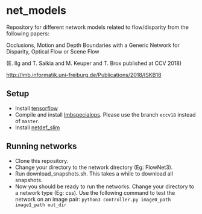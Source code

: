 # net_models
Repository for different network models related to flow/disparity from the following papers: 

Occlusions, Motion and Depth Boundaries with a Generic Network for Disparity, Optical Flow or Scene Flow

(E. Ilg and T. Saikia and M. Keuper and T. Brox published at CCV 2018)

http://lmb.informatik.uni-freiburg.de/Publications/2018/ISKB18

## Setup
* Install [tensorflow](https://www.tensorflow.org/install/)
* Compile and install [lmbspecialops](https://github.com/lmb-freiburg/lmbspecialops/tree/eccv18). Please use the branch `eccv18` instead of `master`.
* Install [netdef_slim](https://github.com/lmb-freiburg/netdef_slim)

## Running networks

* Clone this repository.
* Change your directory to the network directory (Eg: FlowNet3).
* Run download_snapshots.sh. This takes a while to download all snapshots.
* Now you should be ready to run the networks. Change your directory to a network type (Eg: css).
  Use the following command to test the network on an image pair:
  `python3 controller.py image0_path image1_path out_dir`
